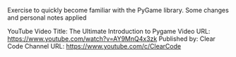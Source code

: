 Exercise to quickly become familiar with the PyGame library. Some changes and personal notes applied

YouTube Video Title: The Ultimate Introduction to Pygame
Video URL: https://www.youtube.com/watch?v=AY9MnQ4x3zk
Published by: Clear Code
Channel URL: https://www.youtube.com/c/ClearCode
